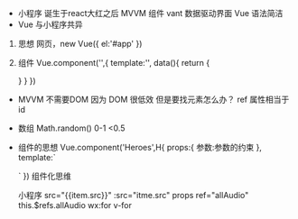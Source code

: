 - 小程序 诞生于react大红之后
  MVVM 组件 vant
  数据驱动界面
  Vue 语法简洁
- Vue 与小程序共异
1. 思想
  网页，new Vue({
    el:'#app'
  })
2. 组件
  Vue.component('',{
    template:'',
    data(){
      return {

      }
    }
  })

- MVVM 不需要DOM 因为 DOM 很低效
  但是要找元素怎么办？ ref 属性相当于id 

- 数组
  Math.random() 0-1 <0.5  

- 组件的思想
  Vue.component('Heroes',H{
    props:{
      参数:参数的约束
    },
    template:`

    `
  })
  组件化思维
  <Heroes :heroes="heroes" />

  小程序 src="{{item.src}}"
  :src="itme.src"
  props
  ref="allAudio"   this.$refs.allAudio
  wx:for   v-for